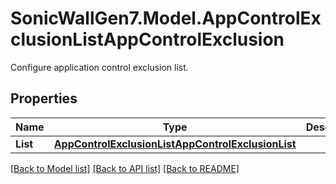 # SonicWallGen7.Model.AppControlExclusionListAppControlExclusion
Configure application control exclusion list.

## Properties

Name | Type | Description | Notes
------------ | ------------- | ------------- | -------------
**List** | [**AppControlExclusionListAppControlExclusionList**](AppControlExclusionListAppControlExclusionList.md) |  | [optional] 

[[Back to Model list]](../README.md#documentation-for-models) [[Back to API list]](../README.md#documentation-for-api-endpoints) [[Back to README]](../README.md)

